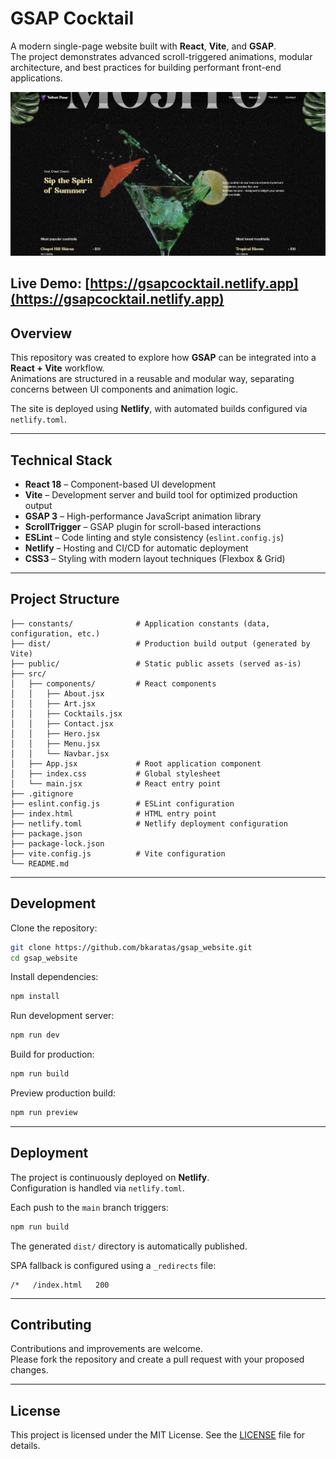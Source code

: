 # GSAP Cocktail

A modern single-page website built with **React**, **Vite**, and **GSAP**.  
The project demonstrates advanced scroll-triggered animations, modular architecture, and best practices for building performant front-end applications.

[![alt text](image.png)](https://gsapcocktail.netlify.app "Open the live demo")

**Live Demo**: [https://gsapcocktail.netlify.app](https://gsapcocktail.netlify.app)
---

## Overview

This repository was created to explore how **GSAP** can be integrated into a **React + Vite** workflow.  
Animations are structured in a reusable and modular way, separating concerns between UI components and animation logic.  

The site is deployed using **Netlify**, with automated builds configured via `netlify.toml`.

---

## Technical Stack

- **React 18** – Component-based UI development  
- **Vite** – Development server and build tool for optimized production output  
- **GSAP 3** – High-performance JavaScript animation library  
- **ScrollTrigger** – GSAP plugin for scroll-based interactions  
- **ESLint** – Code linting and style consistency (`eslint.config.js`)  
- **Netlify** – Hosting and CI/CD for automatic deployment  
- **CSS3** – Styling with modern layout techniques (Flexbox & Grid)

---

## Project Structure

```
├── constants/              # Application constants (data, configuration, etc.)
├── dist/                   # Production build output (generated by Vite)
├── public/                 # Static public assets (served as-is)
├── src/
│   ├── components/         # React components
│   │   ├── About.jsx
│   │   ├── Art.jsx
│   │   ├── Cocktails.jsx
│   │   ├── Contact.jsx
│   │   ├── Hero.jsx
│   │   ├── Menu.jsx
│   │   └── Navbar.jsx
│   ├── App.jsx             # Root application component
│   ├── index.css           # Global stylesheet
│   └── main.jsx            # React entry point
├── .gitignore
├── eslint.config.js        # ESLint configuration
├── index.html              # HTML entry point
├── netlify.toml            # Netlify deployment configuration
├── package.json
├── package-lock.json
├── vite.config.js          # Vite configuration
└── README.md
```

---

## Development

Clone the repository:

```bash
git clone https://github.com/bkaratas/gsap_website.git
cd gsap_website
```

Install dependencies:

```bash
npm install
```

Run development server:

```bash
npm run dev
```

Build for production:

```bash
npm run build
```

Preview production build:

```bash
npm run preview
```

---

## Deployment

The project is continuously deployed on **Netlify**.  
Configuration is handled via `netlify.toml`.

Each push to the `main` branch triggers:

```bash
npm run build
```

The generated `dist/` directory is automatically published.

SPA fallback is configured using a `_redirects` file:

```
/*   /index.html   200
```

---

## Contributing

Contributions and improvements are welcome.  
Please fork the repository and create a pull request with your proposed changes.

---

## License

This project is licensed under the MIT License. See the [LICENSE](LICENSE) file for details.
